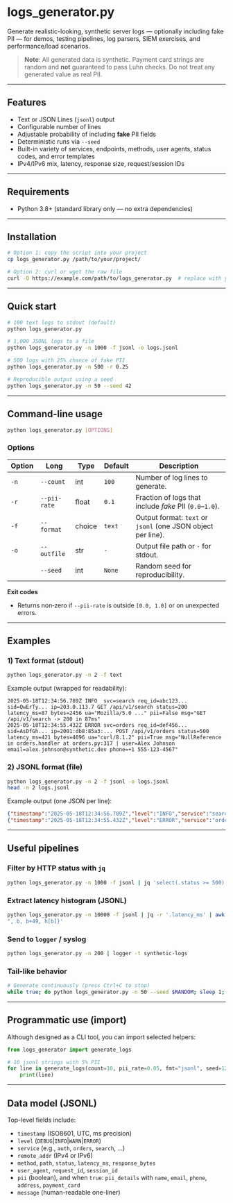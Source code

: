 # logs_generator.py

Generate realistic-looking, synthetic server logs — optionally including fake PII — for demos, testing pipelines, log parsers, SIEM exercises, and performance/load scenarios.

> **Note**: All generated data is synthetic. Payment card strings are random and **not** guaranteed to pass Luhn checks. Do not treat any generated value as real PII.

---

## Features

- Text or JSON Lines (`jsonl`) output
- Configurable number of lines
- Adjustable probability of including **fake** PII fields
- Deterministic runs via `--seed`
- Built-in variety of services, endpoints, methods, user agents, status codes, and error templates
- IPv4/IPv6 mix, latency, response size, request/session IDs

---

## Requirements

- Python 3.8+ (standard library only — no extra dependencies)

---

## Installation

```bash
# Option 1: copy the script into your project
cp logs_generator.py /path/to/your/project/

# Option 2: curl or wget the raw file
curl -O https://example.com/path/to/logs_generator.py  # replace with your location
```

---

## Quick start

```bash
# 100 text logs to stdout (default)
python logs_generator.py

# 1,000 JSONL logs to a file
python logs_generator.py -n 1000 -f jsonl -o logs.jsonl

# 500 logs with 25% chance of fake PII
python logs_generator.py -n 500 -r 0.25

# Reproducible output using a seed
python logs_generator.py -n 50 --seed 42
```

---

## Command-line usage

```bash
python logs_generator.py [OPTIONS]
```

### Options

| Option | Long | Type | Default | Description |
|---|---|---|---|---|
| `-n` | `--count` | int | `100` | Number of log lines to generate. |
| `-r` | `--pii-rate` | float | `0.1` | Fraction of logs that include *fake* PII (`0.0`–`1.0`). |
| `-f` | `--format` | choice | `text` | Output format: `text` or `jsonl` (one JSON object per line). |
| `-o` | `--outfile` | str | `-` | Output file path or `-` for stdout. |
|  | `--seed` | int | `None` | Random seed for reproducibility. |

**Exit codes**  
- Returns non‑zero if `--pii-rate` is outside `[0.0, 1.0]` or on unexpected errors.

---

## Examples

### 1) Text format (stdout)
```bash
python logs_generator.py -n 2 -f text
```
Example output (wrapped for readability):
```
2025-05-18T12:34:56.789Z INFO  svc=search req_id=abc123... sid=QwErTy... ip=203.0.113.7 GET /api/v1/search status=200 latency_ms=87 bytes=2456 ua="Mozilla/5.0 ..." pii=False msg="GET /api/v1/search -> 200 in 87ms"
2025-05-18T12:34:55.432Z ERROR svc=orders req_id=def456... sid=AsDfGh... ip=2001:db8:85a3:... POST /api/v1/orders status=500 latency_ms=421 bytes=4096 ua="curl/8.1.2" pii=True msg="NullReference in orders.handler at orders.py:317 | user=Alex Johnson email=alex.johnson@synthetic.dev phone=+1 555-123-4567"
```

### 2) JSONL format (file)
```bash
python logs_generator.py -n 2 -f jsonl -o logs.jsonl
head -n 2 logs.jsonl
```
Example output (one JSON per line):
```json
{"timestamp":"2025-05-18T12:34:56.789Z","level":"INFO","service":"search","remote_addr":"203.0.113.7","method":"GET","path":"/api/v1/search","status":200,"latency_ms":87,"response_bytes":2456,"user_agent":"Mozilla/5.0 ...","request_id":"abc123...","session_id":"QwErTy...","pii":false,"message":"GET /api/v1/search -> 200 in 87ms"}
{"timestamp":"2025-05-18T12:34:55.432Z","level":"ERROR","service":"orders","remote_addr":"2001:db8:85a3:...","method":"POST","path":"/api/v1/orders","status":500,"latency_ms":421,"response_bytes":4096,"user_agent":"curl/8.1.2","request_id":"def456...","session_id":"AsDfGh...","pii":true,"pii_details":{"name":"Alex Johnson","email":"alex.johnson@synthetic.dev","phone":"+1 555-123-4567","address":"123 Elm St, Springfield","payment_card":"4xxx-xxxx-xxxx-xxxx"},"message":"NullReference in orders.handler at orders.py:317 | user=Alex Johnson email=alex.johnson@synthetic.dev phone=+1 555-123-4567"}
```

---

## Useful pipelines

### Filter by HTTP status with `jq`
```bash
python logs_generator.py -n 1000 -f jsonl | jq 'select(.status >= 500)'
```

### Extract latency histogram (JSONL)
```bash
python logs_generator.py -n 10000 -f jsonl | jq -r '.latency_ms' | awk '{bucket=int($1/50)*50; h[bucket]++} END{for (b in h) printf "%d-%d ms: %d
", b, b+49, h[b]}'
```

### Send to `logger` / syslog
```bash
python logs_generator.py -n 200 | logger -t synthetic-logs
```

### Tail-like behavior
```bash
# Generate continuously (press Ctrl+C to stop)
while true; do python logs_generator.py -n 50 --seed $RANDOM; sleep 1; done
```

---

## Programmatic use (import)

Although designed as a CLI tool, you can import selected helpers:

```python
from logs_generator import generate_logs

# 10 jsonl strings with 5% PII
for line in generate_logs(count=10, pii_rate=0.05, fmt="jsonl", seed=123):
    print(line)
```

---

## Data model (JSONL)

Top-level fields include:
- `timestamp` (ISO8601, UTC, ms precision)
- `level` (`DEBUG`|`INFO`|`WARN`|`ERROR`)
- `service` (e.g., `auth`, `orders`, `search`, ...)
- `remote_addr` (IPv4 or IPv6)
- `method`, `path`, `status`, `latency_ms`, `response_bytes`
- `user_agent`, `request_id`, `session_id`
- `pii` (boolean), and when `true`: `pii_details` with `name`, `email`, `phone`, `address`, `payment_card`
- `message` (human-readable one-liner)
